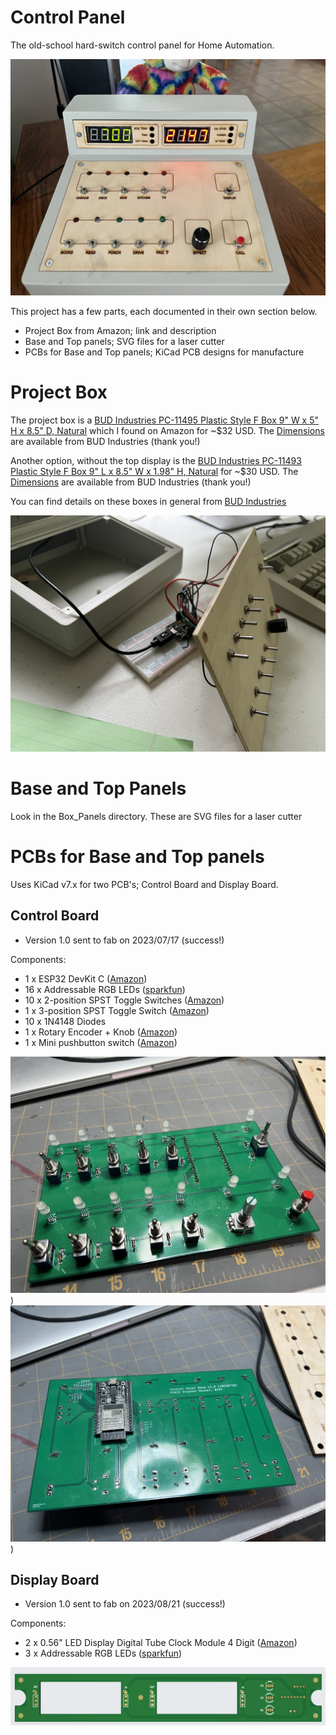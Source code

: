 # Control Panel

The old-school hard-switch control panel for Home Automation.

![Breadboard Prototype](images/prototype-1-complete.jpg)

This project has a few parts, each documented in their own section below.

- Project Box from Amazon; link and description
- Base and Top panels; SVG files for a laser cutter
- PCBs for Base and Top panels; KiCad PCB designs for manufacture

# Project Box

The project box is a [BUD Industries PC-11495 Plastic Style F Box 9" W x 5" H x 8.5" D, Natural](
https://www.amazon.com/gp/product/B005T98PQS/ref=ppx_yo_dt_b_search_asin_title?ie=UTF8&psc=1) which I found on Amazon for ~$32 USD. The [Dimensions](https://www.budind.com/wp-content/uploads/2019/01/hb11495.pdf) are available from BUD Industries (thank you!)

Another option, without the top display is the [BUD Industries PC-11493 Plastic Style F Box 9" L x 8.5" W x 1.98" H, Natural](https://www.amazon.com/gp/product/B005T592P0/ref=ppx_yo_dt_b_search_asin_title?ie=UTF8&psc=1) for ~$30 USD. The [Dimensions](https://www.budind.com/wp-content/uploads/2019/01/hb11493.pdf) are available from BUD Industries (thank you!)

You can find details on these boxes in general from [BUD Industries](https://www.budind.com/series/general-use-boxes/plasticase-style-f-plastic-cases-2/#group=series-products&external_dimensions_group=0&internal_dimensions=0)

![Breadboard Prototype](images/prototype-1-breadboard.jpg)

# Base and Top Panels

Look in the Box_Panels directory. These are SVG files for a laser cutter

# PCBs for Base and Top panels

Uses KiCad v7.x for two PCB's; Control Board and Display Board.

Control Board
---

- Version 1.0 sent to fab on 2023/07/17 (success!)

Components:

-  1 x ESP32 DevKit C ([Amazon](https://www.amazon.com/AITRIP-ESP32-DevKitC-Development-ESP32-WROOM-32D-Compatible/dp/B08HMJ1X6W/ref=sr_1_1_sspa?crid=38RBRSP8DY486&keywords=esp32+devkitc&qid=1689705861&sprefix=esp32+devkit+%2Caps%2C108&sr=8-1-spons&sp_csd=d2lkZ2V0TmFtZT1zcF9hdGY&psc=1))
- 16 x Addressable RGB LEDs ([sparkfun](https://www.sparkfun.com/products/12986))
- 10 x 2-position SPST Toggle Switches ([Amazon](https://www.amazon.com/MTS-101-Position-Miniature-Toggle-Switch/dp/B0799LBFNY/ref=sr_1_1_sspa?crid=Q083CMZJXX9C&keywords=mini+toggle+switch&qid=1689705831&sprefix=mini+toggle+switch%2Caps%2C114&sr=8-1-spons&sp_csd=d2lkZ2V0TmFtZT1zcF9hdGY&psc=1))
-  1 x 3-position SPST Toggle Switch ([Amazon](https://www.amazon.com/Twidec-Momentary-Miniature-Waterproof-MTS-123-MZ/dp/B07VHCB1Q4/ref=sr_1_4?crid=1ODFBUY13M4Y&keywords=3+position+mini+toggle+switch&qid=1689705803&sprefix=3+position+mini+toggle+switch%2Caps%2C120&sr=8-4))
- 10 x 1N4148 Diodes
-  1 x Rotary Encoder + Knob ([Amazon](https://www.amazon.com/gp/product/B07DM2YMT4/ref=ppx_yo_dt_b_search_asin_title?ie=UTF8&psc=1))
-  1 x Mini pushbutton switch ([Amazon](https://www.amazon.com/Momentary-Spring-Return-Self-Return-Pushbutton-Switches/dp/B09DJY5Y5L/ref=sr_1_3?keywords=mini+pushbutton+switch&qid=1689705893&sprefix=mini+pushbutton+s%2Caps%2C102&sr=8-3))

![Control Board PCB Front](images/control-board-pcb-front-v1.0.jpg))
![Control Board PCB Back](images/control-board-pcb-back-v1.0.jpg))

Display Board
---

- Version 1.0 sent to fab on 2023/08/21 (success!)

Components:

-  2 x 0.56" LED Display Digital Tube Clock Module 4 Digit ([Amazon](https://www.amazon.com/gp/product/B0BB72R6RW/ref=ppx_yo_dt_b_asin_title_o03_s00?ie=UTF8&psc=1))
- 3 x Addressable RGB LEDs ([sparkfun](https://www.sparkfun.com/products/12986))

![Display Board PCB](images/display-board-pcb-front-v1.0.png)
